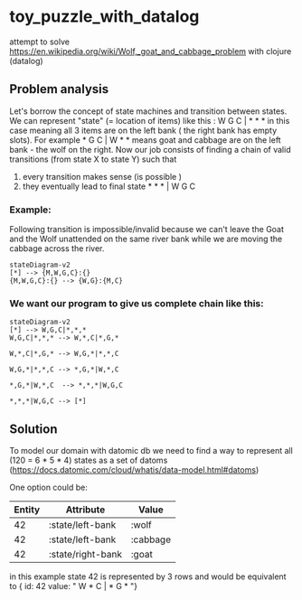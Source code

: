 # toy_puzzle_with_datalog
attempt to solve https://en.wikipedia.org/wiki/Wolf,_goat_and_cabbage_problem with clojure (datalog)


## Problem analysis

Let's borrow the concept of state machines and transition between states. We can represent "state" (= location of items) like this :
W G C | * * *  in this case meaning all 3 items are on the left bank ( the right bank has empty slots). For example * G C | W * * means goat and cabbage are on the left bank - the wolf on the right.
Now our job consists of finding a chain of valid transitions (from state X to state Y) such that 
1) every transition makes sense (is possible )
2) they eventually lead to final state * * * | W G C

### Example:

Following transition is impossible/invalid because we can't leave the Goat and the Wolf unattended on the same river bank while we are moving the cabbage across the river.

```mermaid
stateDiagram-v2
[*] --> {M,W,G,C}:{}
{M,W,G,C}:{} --> {W,G}:{M,C} 

```


### We want our program to give us complete chain like this:


```mermaid
stateDiagram-v2
[*] --> W,G,C|*,*,*
W,G,C|*,*,* --> W,*,C|*,G,*

W,*,C|*,G,* --> W,G,*|*,*,C 

W,G,*|*,*,C --> *,G,*|W,*,C

*,G,*|W,*,C  --> *,*,*|W,G,C

*,*,*|W,G,C --> [*]

```


## Solution 

To model our domain with datomic db we need to find a way to represent all (120 = 6 * 5 * 4) states as a set of datoms (https://docs.datomic.com/cloud/whatis/data-model.html#datoms)

One option could be:

| Entity | Attribute | Value | 
| ---- | ------- | ------------ |
| 42 | :state/left-bank | :wolf| 
| 42 | :state/left-bank | :cabbage|
| 42 | :state/right-bank | :goat|

in this example state 42 is represented by 3 rows and would be equivalent to { id: 42 value: " W * C | * G * "}
